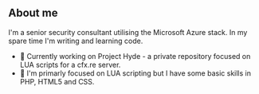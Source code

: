 ## About me

I'm a senior security consultant utilising the Microsoft Azure stack. In my spare time I'm writing and learning code.

- 💂 Currently working on Project Hyde - a private repository focused on LUA scripts for a cfx.re server.
- 📖 I'm primarly focused on LUA scripting but I have some basic skills in PHP, HTML5 and CSS.
